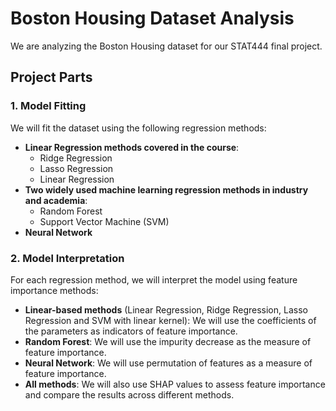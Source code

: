 # Boston Housing Dataset Analysis

We are analyzing the Boston Housing dataset for our STAT444 final project.

## Project Parts

### 1. Model Fitting
We will fit the dataset using the following regression methods:
- **Linear Regression methods covered in the course**:
  - Ridge Regression
  - Lasso Regression
  - Linear Regression
- **Two widely used machine learning regression methods in industry and academia**:
  - Random Forest
  - Support Vector Machine (SVM)
- **Neural Network**

### 2. Model Interpretation
For each regression method, we will interpret the model using feature importance methods:
- **Linear-based methods** (Linear Regression, Ridge Regression, Lasso Regression and SVM with linear kernel): We will use the coefficients of the parameters as indicators of feature importance.
- **Random Forest**: We will use the impurity decrease as the measure of feature importance.
- **Neural Network**: We will use permutation of features as a measure of feature importance.
- **All methods**: We will also use SHAP values to assess feature importance and compare the results across different methods.
